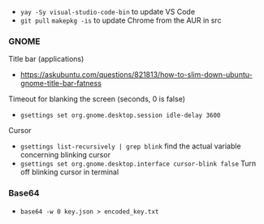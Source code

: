 - `yay -Sy visual-studio-code-bin` to update VS Code
- `git pull` `makepkg -is` to update Chrome from the AUR in src

### GNOME

Title bar (applications)

- https://askubuntu.com/questions/821813/how-to-slim-down-ubuntu-gnome-title-bar-fatness

Timeout for blanking the screen (seconds, 0 is false)

- `gsettings set org.gnome.desktop.session idle-delay 3600`

Cursor

- `gsettings list-recursively | grep blink` find the actual variable concerning blinking cursor
- `gsettings set org.gnome.desktop.interface cursor-blink false` Turn off blinking cursor in terminal

### Base64

- `base64 -w 0 key.json > encoded_key.txt `
